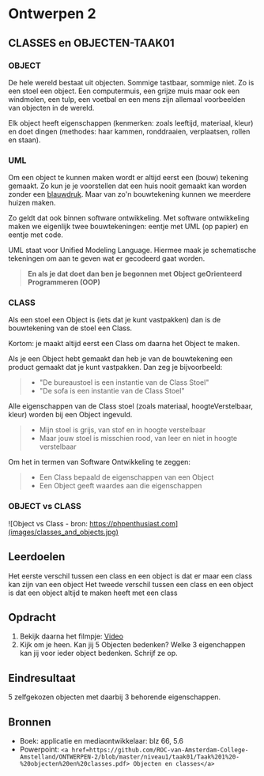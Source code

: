 # Ontwerpen 2

## CLASSES en OBJECTEN-TAAK01

### OBJECT

De hele wereld bestaat uit objecten. Sommige tastbaar, sommige niet. Zo is een stoel een object. Een computermuis, een grijze muis maar ook een windmolen, een tulp, een voetbal en een mens zijn allemaal voorbeelden van objecten in de wereld.

Elk object heeft eigenschappen (kenmerken: zoals leeftijd, materiaal, kleur) en doet dingen (methodes: haar kammen, ronddraaien, verplaatsen, rollen en staan).

### UML

Om een object te kunnen maken wordt er altijd eerst een (bouw) tekening gemaakt. Zo kun je je voorstellen dat een huis nooit gemaakt kan worden zonder een [blauwdruk](https://upload.wikimedia.org/wikipedia/commons/9/9e/Blauwdruk-Ronhaar.jpg). Maar van zo'n bouwtekening kunnen we meerdere huizen maken.

Zo geldt dat ook binnen software ontwikkeling. Met software ontwikkeling maken we eigenlijk twee bouwtekeningen: eentje met UML (op papier) en eentje met code.

UML staat voor Unified Modeling Language. Hiermee maak je schematische tekeningen om aan te geven wat er gecodeerd gaat worden.

> __En als je dat doet dan ben je begonnen met Object geOrienteerd Programmeren (OOP)__

### CLASS

Als een stoel een Object is (iets dat je kunt vastpakken) dan is de bouwtekening van de stoel een Class.

Kortom: je maakt altijd eerst een Class om daarna het Object te maken.

Als je een Object hebt gemaakt dan heb je van de bouwtekening een product gemaakt dat je kunt vastpakken.
Dan zeg je bijvoorbeeld:

> - "De bureaustoel is een instantie van de Class Stoel"
> - "De sofa is een instantie van de Class Stoel"

Alle eigenschappen van de Class stoel (zoals materiaal, hoogteVerstelbaar, kleur) worden bij een Object ingevuld.

> - Mijn stoel is grijs, van stof en in hoogte verstelbaar
> - Maar jouw stoel is misschien rood, van leer en niet in hoogte verstelbaar

Om het in termen van Software Ontwikkeling te zeggen:

> - Een Class bepaald de eigenschappen van een Object
> - Een Object geeft waardes aan die eigenschappen

### OBJECT vs CLASS

![Object vs Class - bron: https://phpenthusiast.com](images/classes_and_objects.jpg)

## Leerdoelen

Het eerste verschil tussen een class en een object is dat er maar een class kan zijn van een object
Het tweede verschil tussen een class en een object is dat een object altijd te maken heeft met een class  

## Opdracht

1. Bekijk daarna het filmpje: [Video](https://www.youtube.com/watch?v=K8eOkzQ_o9w)
2. Kijk om je heen. Kan jij 5 Objecten bedenken? Welke 3 eigenchappen kan jij voor ieder object bedenken. Schrijf ze op.

## Eindresultaat

5 zelfgekozen objecten met daarbij 3 behorende eigenschappen.

## Bronnen

- Boek: applicatie en mediaontwikkelaar: blz 66, 5.6
- Powerpoint: `<a href=https://github.com/ROC-van-Amsterdam-College-Amstelland/ONTWERPEN-2/blob/master/niveau1/taak01/Taak%201%20-%20objecten%20en%20classes.pdf> Objecten en classes</a>`
